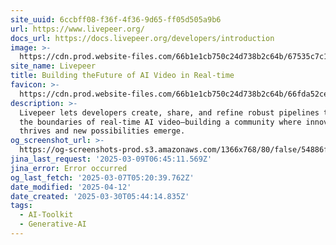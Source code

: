 ```yaml
---
site_uuid: 6ccbff08-f36f-4f36-9d65-ff05d505a9b6
url: https://www.livepeer.org/
docs_url: https://docs.livepeer.org/developers/introduction
image: >-
  https://cdn.prod.website-files.com/66b1e1cb750c24d738b2c64b/67535c7c174b527cfa425281_Livepeer%20Webclip.png
site_name: Livepeer
title: Building theFuture of AI Video in Real-time
favicon: >-
  https://cdn.prod.website-files.com/66b1e1cb750c24d738b2c64b/66fda52cefec335f7053804d_favicon-32x32.png
description: >-
  Livepeer lets developers create, share, and refine robust pipelines that push
  the boundaries of real-time AI video—building a community where innovation
  thrives and new possibilities emerge.
og_screenshot_url: >-
  https://og-screenshots-prod.s3.amazonaws.com/1366x768/80/false/54886f57aed3774f1ed123c394a72f1e9773c840b7a97967f9d4fdfe48241cd2.jpeg
jina_last_request: '2025-03-09T06:45:11.569Z'
jina_error: Error occurred
og_last_fetch: '2025-03-07T05:20:39.762Z'
date_modified: '2025-04-12'
date_created: '2025-03-30T05:44:14.835Z'
tags:
  - AI-Toolkit
  - Generative-AI
---
```



































































